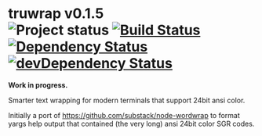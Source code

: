 # truwrap v0.1.5<br>![Project status](http://img.shields.io/badge/status-alpha-red.svg?style=flat) [![Build Status](http://img.shields.io/travis/MarkGriffiths/truwrap.svg?branch=master&style=flat)](https://travis-ci.org/MarkGriffiths/truwrap) [![Dependency Status](http://img.shields.io/david/MarkGriffiths/truwrap.svg?style=flat)](https://david-dm.org/MarkGriffiths/truwrap) [![devDependency Status](http://img.shields.io/david/dev/MarkGriffiths/truwrap.svg?style=flat)](https://david-dm.org/MarkGriffiths/truwrap#info=devDependencies)

__Work in progress.__

Smarter text wrapping for modern terminals that support 24bit ansi color.

Initially a port of https://github.com/substack/node-wordwrap to format yargs help output that contained (the very long) ansi 24bit color SGR codes.
